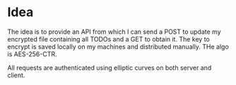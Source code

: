 # Idea

The idea is to provide an API from which I can send a POST to update my encrypted file containing all TODOs and a GET to obtain it. The key to encrypt is saved locally on my machines and distributed manually. THe algo is AES-256-CTR.

All requests are authenticated using elliptic curves on both server and client.
